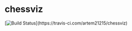 # chessviz
[![Build Status](https://travis-ci.com/artem21215/chessviz.svg?branch=..)](https://travis-ci.com/artem21215/chessviz)
